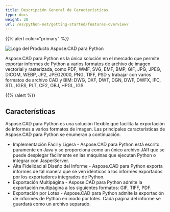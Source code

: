 ```yaml
---
title: Descripción General de Características
type: docs
weight: 20
url: /es/python-net/getting-started/features-overview/
---
```


{{% alert color="primary" %}}

![Logo del Producto Aspose.CAD para Python](/_assets/home_4.png)

Aspose.CAD para Python es la única solución en el mercado que permite exportar informes de Python a varios formatos de archivo de imagen vectorial y rasterizada, como PDF, WMF, SVG, EMF, BMP, GIF, JPG, JPEG, DICOM, WEBP, JP2, JPEG2000, PNG, TIFF, PSD y trabajar con varios formatos de archivo CAD y BIM: DWG, DXF, DWT, DGN, DWF, DWFX, IFC, STL, IGES, PLT, CF2, OBJ, HPGL, IGS

{{% /alert %}}

## Características

Aspose.CAD para Python es una solución flexible que facilita la exportación de informes a varios formatos de imagen. Las principales características de Aspose.CAD para Python se enumeran a continuación.

- Implementación Fácil y Ligera - Aspose.CAD para Python está escrito puramente en Java y se proporciona como un único archivo JAR que se puede desplegar fácilmente en las máquinas que ejecutan Python o integrar con JasperServer.
- Alta Fidelidad al Diseño del Informe - Aspose.CAD para Python exporta informes de tal manera que se ven idénticos a los informes exportados por los exportadores integrados de Python.
- Exportación Multipágina - Aspose.CAD para Python admite la exportación multipágina a los siguientes formatos: GIF, TIFF, PDF.
- Exportación por Lotes - Aspose.CAD para Python admite la exportación de informes de Python en modo por lotes. Cada página del informe se guardará como un archivo separado.
